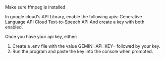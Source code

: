 Make sure ffmpeg is installed

In google cloud's API Library, enable the following apis:
Generative Language API
Cloud Text-to-Speech API
And create a key with both enabled.

Once you have your api key, either:
1) Create a .env file with the value GEMINI_API_KEY= followed by your key.
2) Run the program and paste the key into the console when prompted.